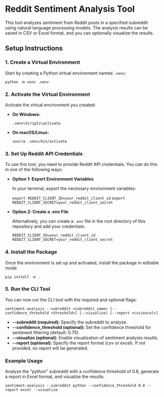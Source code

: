 # Reddit Sentiment Analysis Tool

This tool analyzes sentiment from Reddit posts in a specified subreddit using natural language processing models. The analysis results can be saved in CSV or Excel format, and you can optionally visualize the results.

## Setup Instructions

### 1. Create a Virtual Environment

Start by creating a Python virtual environment named `.venv`:

`python -m venv .venv`

### 2. Activate the Virtual Environment

Activate the virtual environment you created:

- **On Windows:**

  `.venv\Scripts\activate`

- **On macOS/Linux:**

  `source .venv/bin/activate`

### 3. Set Up Reddit API Credentials

To use this tool, you need to provide Reddit API credentials. You can do this in one of the following ways:

- **Option 1: Export Environment Variables**

  In your terminal, export the necessary environment variables:

  `export REDDIT_CLIENT_ID=your_reddit_client_id`
  `export REDDIT_CLIENT_SECRET=your_reddit_client_secret`

- **Option 2: Create a .env File**

  Alternatively, you can create a `.env` file in the root directory of this repository and add your credentials:

  `REDDIT_CLIENT_ID=your_reddit_client_id`
  `REDDIT_CLIENT_SECRET=your_reddit_client_secret`

### 4. Install the Package

Once the environment is set up and activated, install the package in editable mode:

`pip install -e .`

### 5. Run the CLI Tool

You can now run the CLI tool with the required and optional flags:

`sentiment-analysis --subreddit <subreddit_name> [--confidence_threshold <threshold>] [--visualize] [--report <csv|excel>]`

- **--subreddit (required):** Specify the subreddit to analyze.  
- **--confidence_threshold (optional):** Set the confidence threshold for sentiment filtering (default: 0.75).  
- **--visualize (optional):** Enable visualization of sentiment analysis results.  
- **--report (optional):** Specify the report format (csv or excel). If not provided, no report will be generated.

### Example Usage

Analyze the "python" subreddit with a confidence threshold of 0.8, generate a report in Excel format, and visualize the results:

`sentiment-analysis --subreddit python --confidence_threshold 0.8 --report excel --visualize`
